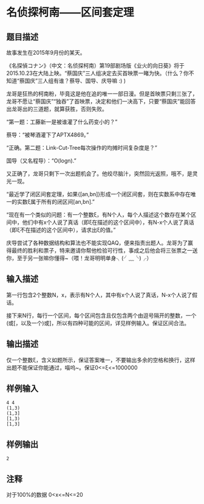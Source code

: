 # 名侦探柯南——区间套定理
## 题目描述

故事发生在2015年9月份的某天。

《名探偵コナン》（中文：名侦探柯南）第19部剧场版《业火的向日葵》将于2015.10.23在大陆上映。“蔡国庆”三人组决定去买首映票一睹为快。（什么？你不知道“蔡国庆”三人组有谁？蔡导、国导、庆导嘛 :)  )

龙哥是狂热的柯南粉，毕竟这是他在追的唯一一部日漫。但是首映票只剩三张了，龙哥不愿让“蔡国庆”“独吞”了首映票，决定和他们一决高下，只要“蔡国庆”能回答出龙哥出的三道题，就算获胜，否则失败。

“第一题：工藤新一是被谁灌了什么药变小的？”

蔡导：“被琴酒灌下了APTX4869。”

“正确。第二题：Link-Cut-Tree每次操作的均摊时间复杂度是？”

国导（又名程导）：“O(logn).”

又正确了，龙哥只剩下一次出题机会了。他绞尽脑汁，突然回光返照，哦不，是灵光一现。

“最近学了闭区间套定理，如果{[an,bn]}形成一个闭区间套，则在实数系中存在唯一的实数ξ属于所有的闭区间[an,bn].”

“现在有一个类似的问题：有一个整数ξ，有N个人，每个人描述这个数存在某个区间中，他们中有x个人说了真话（即ξ在描述的这个区间中），有N-x个人说了真话（即ξ不在描述的这个区间中），请求出ξ的值。”

庆导尝试了各种数据结构和算法也不能实现QAQ，便来指责出题人。龙哥为了赢得最终的胜利和票子，特来邀请你帮他检验可行性，事成之后他会将三张票之一送你，至于另一张嘛你懂得~（喂！龙哥明明单身╮(╯﹏╰)╭）

## 输入描述

第一行包含2个整数N，x，表示有N个人，其中有x个人说了真话，N-x个人说了假话。

接下来N行，每行一个区间，每个区间包含且仅包含两个由逗号隔开的整数，一个(或[，以及一个)或]，所以有四种可能的区间，详见样例输入。保证区间合法。

## 输出描述

仅一个整数ξ，含义如题所示，保证答案唯一，不要输出多余的空格和换行，这样出题不能保证你能通过，喵呜~。保证0<=ξ<=1000000

## 样例输入

	4 4
	(1,3)
	(1,3]
	[1,3)
	[1,3]

## 样例输出

	2

## 注释

对于100%的数据 0<x<=N<=20